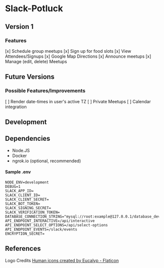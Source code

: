 # Slack-Potluck



## Version 1

### Features
[x] Schedule group meetups
[x] Sign up for food slots
[x] View Attendees/Signups
[x] Google Map Directions
[x] Announce meetups
[x] Manage (edit, delete) Meetups

## Future Versions
### Possible Features/Improvements
[ ] Render date-times in user's active TZ
[ ] Private Meetups
[ ] Calendar integration

## Development

## Dependencies
- Node.JS
- Docker
- ngrok.io (optional, recommended)

#### Sample .env
```
NODE_ENV=development
DEBUG=1
SLACK_APP_ID=
SLACK_CLIENT_ID=
SLACK_CLIENT_SECRET=
SLACK_BOT_TOKEN=
SLACK_SIGNING_SECRET=
SLACK_VERIFICATION_TOKEN=
DATABASE_CONNECTION_STRING="mysql://root:example@127.0.0.1/database_dev"
API_ENDPOINT_INTERACTIVE=/api/interactive
API_ENDPOINT_SELECT_OPTIONS=/api/select-options
API_ENDPOINT_EVENTS=/slack/events
ENCRYPTION_SECRET=
```


## References
Logo Credits
<a href="https://www.flaticon.com/free-icons/human" title="human icons">Human icons created by Eucalyp - Flaticon</a>
